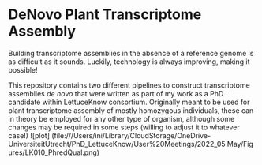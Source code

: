 # DeNovo Plant Transcriptome Assembly
Building transcriptome assemblies in the absence of a reference genome is as difficult as it sounds. Luckily, technology is always improving, making it possible!

This repository contains two different pipelines to construct transcriptome assemblies _de novo_ that were written as part of my work as a PhD candidate within LettuceKnow consortium. Originally meant to be used for plant transcriptome assembly of mostly homozygous individuals, these can in theory be employed for any other type of organism, although some changes may be required in some steps (willing to adjust it to whatever case!) 
![plot] (file:///Users/ini/Library/CloudStorage/OneDrive-UniversiteitUtrecht/PhD_LettuceKnow/User%20Meetings/2022_05.May/Figures/LK010_PhredQual.png)
